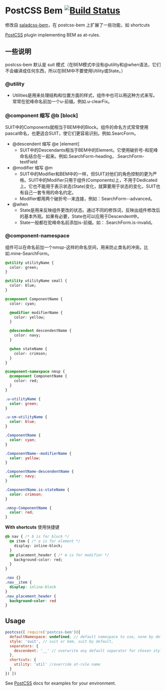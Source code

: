 # PostCSS Bem [![Build Status][ci-img]][ci]

修改自 [saladcss-bem](https://github.com/saladcss/saladcss-bem)，在 postcss-bem 上扩展了一些功能，如 shortcuts

[PostCSS] plugin implementing BEM as at-rules.

[PostCSS]: https://github.com/postcss/postcss
[ci-img]:  https://travis-ci.org/ileri/postcss-bem.svg
[ci]:      https://travis-ci.org/ileri/postcss-bem

## 一些说明

postcss-bem 默认是 suit 模式（在BEM模式中没有@utility和@when语法，它们不会编译成任何东西，所以在BEM中不要使用Utility或State。）

### @utility

- Utilities是用来处理结构和位置方面的样式，组件中也可以用这种方式来写。常常在驼峰命名前加一个u-前缀。例如.u-clearFix。

### @component 缩写 @b [block]

SUIT中的Components就相当于BEM中的Block。组件的命名方式常常使用pascal命名，也更适合SUIT，使它们更容易识别。例如.SearcForm。

- @descendent 缩写 @e [element]
  - SUIT中的Descendants相当于BEM中的Element。它使用破折号-和驼峰命名结合在一起来。例如.SearchForm-heading，.SearchForm-textField
- @modifier 缩写 @m
  - SUIT中的Modifier和BEM中的一样，但SUIT对他们的角色控制的更为严格。SUIT中的Modifier只用于组件(Components)上，不用于Dedicated上。它也不能用于表示状态(State)变化，就算要用于状态的变化，SUIT也有自己一套专用的命名约定。
  - Modifier都用两个破折号--来连接，例如：SearchForm--advanced。
- @when
  - State是用来反映组件更改的状态。通过不同的修饰词，反映出组件修改后的基本外观。如果有必要，State也可以应用于Descendent中。
  - State一般都在驼峰命名前添加is-前缀。如：.SearchForm.is-invalid。

### @component-namespace

组件可以在命名前加一个nmsp-这样的命名空间，用来防止类名的冲突。比如.mine-SearchForm。


```css
@utility utilityName {
  color: green;
}

@utility utilityName small {
  color: blue;
}

@component ComponentName {
  color: cyan;

  @modifier modifierName {
    color: yellow;
  }

  @descendent descendentName {
    color: navy;
  }

  @when stateName {
    color: crimson;
  }
}

@component-namespace nmsp {
  @component ComponentName {
    color: red;
  }
}
```

```css
.u-utilityName {
  color: green;
}

.u-sm-utilityName {
  color: blue;
}

.ComponentName {
  color: cyan;
}

.ComponentName--modifierName {
  color: yellow;
}

.ComponentName-descendentName {
  color: navy;
}

.ComponentName.is-stateName {
  color: crimson;
}

.nmsp-ComponentName {
  color: red;
}
```

**With shortcuts** 使用快捷键

```css
@b nav { /* b is for block */
  @e item { /* e is for element */
    display: inline-block;
  }
  @m placement_header { /* m is for modifier */
    background-color: red;
  }
}
```

```css
.nav {}
.nav__item {
  display: inline-block
}
.nav_placement_header {
  background-color: red
}
```

## Usage

```js
postcss([ require('postcss-bem')({
  defaultNamespace: undefined, // default namespace to use, none by default
  style: 'suit', // suit or bem, suit by default,
  separators: {
    descendent: '__' // overwrite any default separator for chosen style
  },
  shortcuts: {
    utility: 'util' //override at-rule name
  }
}) ])
```

See [PostCSS] docs for examples for your environment.
